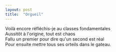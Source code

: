 ```yaml
---
layout: post
title:  "Orgueil"
---
```


Voilà encore réfléchis-je au classes fondamentales\
Aussitôt à l'origine, tout est chaos\
Fallu un premier pour dire qu'un second est réal\
Pour ensuite mettre tous ses orteils dans le gateau.
